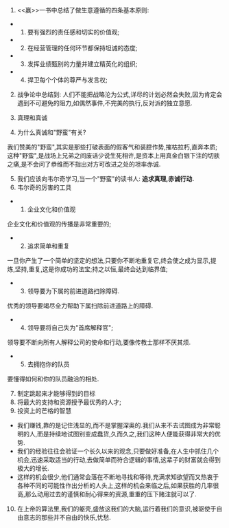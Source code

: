 1. <<赢>>一书中总结了做生意遵循的四条基本原则:

- 1. 要有强烈的责任感和切实的价值观;
- 2. 在经营管理的任何环节都保持坦诚的态度;
- 3. 发挥业绩甄别的力量并建立精英化的组织;
- 4. 捍卫每个个体的尊严与发言权;

2. 战争论中总结到: 人们不能把战略沦为公式,详尽的计划必然会失败,因为肯定会遇到不可避免的阻力,如偶然事件,不完美的执行,反对派的独立意愿.

3. 真理和真诚

4. 为什么真诚和"野蛮"有关?

我们赞美的"野蛮",其实是那些打破表面的假客气和装腔作势,摧枯拉朽,直奔本质;这种"野蛮",是战场上兄弟之间废话少说生死相许,是资本上用真金白银下注的切肤之痛,是不会问了恭维而不指出对方可改进之处的坦率赤诚.

5. 我们应该向韦尔奇学习,当一个"野蛮"的读书人: **追求真理,赤诚行动.**
6. 韦尔奇的厉害的工具

- 1. 企业文化和价值观

企业文化和价值观的传播是非常重要的;

- 2. 追求简单和重复

一旦你产生了一个简单的坚定的想法,只要你不断地重复它,终会使之成为显示,提炼,坚持,重复,这是你成功的法宝;持之以恒,最终会达到临界值;

- 3. 领导要为下属的前进道路扫除障碍.

优秀的领导要竭尽全力帮助下属扫除前进道路上的障碍.

- 4. 领导要将自己失为"首席解释官";

领导要不断向所有人解释公司的使命和行动,要像传教士那样不厌其烦.

- 5. 去拥抱你的队员

要懂得如何和你的队员融洽的相处.

7. 制定跳起来才能够得到的目标
8. 将最大的支持和资源授予最优秀的人才;
9. 投资上的芒格的智慧

- 我们赚钱,靠的是记住浅显的,而不是掌握深奥的.我们从来不去试图成为非常聪明的人,而是持续地试图别变成蠢货,久而久之,我们这种人便能获得非常大的优势.
- 我们的经验往往会验证一个长久以来的观念,只要做好准备,在人生中抓住几个机会,迅速采取适当的行动,去做简单而符合逻辑的事情,这辈子的财富就会得到极大的增长.
- 这样的机会很少,他们通常会落在不断地寻找和等待,充满求知欲望而又热衷于各种不同的可能性作出分析的人头上,这样的机会来临之后,如果获胜的几率很高,那么动用过去的谨慎和耐心得来的资源,重重的压下赌注就可以了.

10. 在上帝的算法里,我们的躯壳,盛放这我们的大脑,运行着我们的意识,被驱使于自由意志的那些并不自由的快乐,忧愁.
